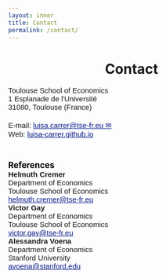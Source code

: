 ```yaml
---
layout: inner
title: Contact
permalink: /contact/
---
```


<head>
<link rel="shortcut icon" type="image/png" href="/favicon2.png">
</head>

# <center> Contact </center>

<div style="font-size:15px;font-family: 'Source Sans Pro', sans-serif"> Toulouse School of Economics </div>
<div style="font-size:15px;font-family: 'Source Sans Pro', sans-serif"> 1 Esplanade de l'Université </div>
<div style="font-size:15px;font-family: 'Source Sans Pro', sans-serif; margin-bottom: 20px;">  31080, Toulouse (France) </div>
<div style="font-size:15px;font-family: 'Source Sans Pro', sans-serif"> E-mail: <a style="color: #081b88" href= "mailto:luisa.carrer@tse-fr.eu">luisa.carrer@tse-fr.eu &#9993;</a> </div>
<div style="font-size:15px;font-family: 'Source Sans Pro', sans-serif"> Web: <a style="color: #081b88" href="https://luisa-carrer.github.io">luisa-carrer.github.io</a> </div>

<p>&nbsp;
</p>

<div style="font-weight: bold; font-size: 17px; color: black;">References</div>

<div class="row">
    <div class="col-md-3" style="font-size:15px;font-family: 'Source Sans Pro', sans-serif">
        <strong>Helmuth Cremer</strong>
        <div>Department of Economics</div>
        <div>Toulouse School of Economics</div>
        <div><a style="color: #081b88" href="mailto:helmuth.cremer@tse-fr.eu">helmuth.cremer@tse-fr.eu</a></div>
    </div>
    <div class="col-md-3" style="font-size:15px;font-family: 'Source Sans Pro', sans-serif">
        <strong>Victor Gay</strong>
        <div>Department of Economics</div>
        <div>Toulouse School of Economics</div>
        <div><a style="color: #081b88" href="mailto:victor.gay@tse-fr.eu">victor.gay@tse-fr.eu</a></div>
    </div>
    <div class="col-md-3" style="font-size:15px;font-family: 'Source Sans Pro', sans-serif">
        <strong>Alessandra Voena</strong>
        <div>Department of Economics</div>
        <div>Stanford University</div>
        <div><a style="color: #081b88" href="mailto:avoena@stanford.edu">avoena@stanford.edu</a></div>
    </div>
    <div class="col-md-3"></div>  <!-- Empty Space -->
</div>









